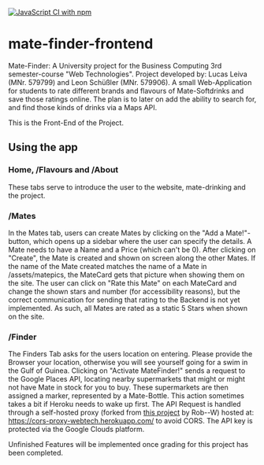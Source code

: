 [![JavaScript CI with npm](https://github.com/SpiegelV/mate-finder-frontend/actions/workflows/npm.yml/badge.svg)](https://github.com/SpiegelV/mate-finder-frontend/actions/workflows/npm.yml)

# mate-finder-frontend

Mate-Finder: A University project for the Business Computing 3rd semester-course "Web Technologies". 
Project developed by: Lucas Leiva (MNr. 579799) and Leon Schüßler (MNr. 579906). 
A small Web-Application for students to rate different brands and flavours of Mate-Softdrinks and save those ratings online. 
The plan is to later on add the ability to search for, and find those kinds of drinks via a Maps API.

This is the Front-End of the Project.

## Using the app

### Home, /Flavours and /About

These tabs serve to introduce the user to the website, mate-drinking and the project.

### /Mates
In the Mates tab, users can create Mates by clicking on the "Add a Mate!"-button, which opens up a sidebar where the user 
can specify the details. 
A Mate needs to have a Name and a Price (which can't be 0). After clicking on "Create", the Mate is created and shown on screen along
the other Mates.
If the name of the Mate created matches the name
of a Mate in /assets/matepics, the MateCard gets that picture when showing them on the site.
The user can click on "Rate this Mate" on each MateCard and change the shown stars and number (for accessibility reasons),
but the correct communication for sending that rating to the Backend is not yet implemented. As such, all Mates are rated 
as a static 5 Stars when shown on the site.

### /Finder
The Finders Tab asks for the users location on entering. Please provide the Browser your location, otherwise you will see yourself
going for a swim in the Gulf of Guinea.
Clicking on "Activate MateFinder!" sends a request to the Google Places API, locating nearby supermarkets that might or might not
have Mate in stock for you to buy. These supermarkets are then assigned a marker, represented by a Mate-Bottle. This action sometimes 
takes a bit if Heroku needs to wake up first.
The API Request is handled through a self-hosted proxy (forked from [this project](https://github.com/Rob--W/cors-anywhere) by Rob--W) 
hosted at: https://cors-proxy-webtech.herokuapp.com/ to avoid CORS. The API key is protected via the Google Clouds platform.

Unfinished Features will be implemented once grading for this project has been completed.
